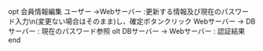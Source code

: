 opt 会員情報編集
        ユーザー ->Webサーバー :更新する情報及び現在のパスワード入力\n(変更ない場合はそのまま)し、確定ボタンクリック
        Webサーバー -> DBサーバー : 現在のパスワード参照
        olt 
        DBサーバー -> Webサーバー : 認証結果
end
